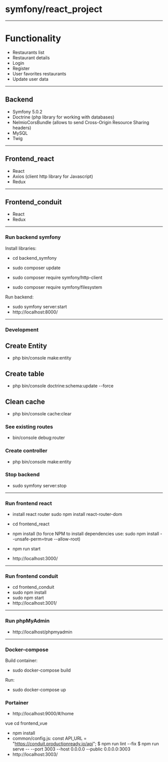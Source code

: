 # symfony/react_project

***

# Functionality

- Restaurants list
- Restaurant details
- Login
- Register
- User favorites restaurants
- Update user data

***

## Backend

- Symfony 5.0.2
- Doctrine (php library for working with databases)
- NelmioCorsBundle (allows to send Cross-Origin Resource Sharing headers)
- MySQL
- Twig

***

## Frontend_react

- React
- Axios (client http library for Javascript)
- Redux


***

## Frontend_conduit

- React
- Redux

***

### Run backend symfony

Install libraries:

- cd backend_symfony
- sudo composer update

- sudo composer require symfony/http-client
- sudo composer require symfony/filesystem

Run backend:

- sudo symfony server:start
- http://localhost:8000/

***

### Development

## Create Entity

- php bin/console make:entity

## Create table

- php bin/console doctrine:schema:update --force

## Clean cache

- php bin/console cache:clear

### See existing routes

- bin/console debug:router

### Create controller

- php bin/console make:entity

### Stop backend

- sudo symfony server:stop

***

### Run frontend react

- install react router
  sudo npm install react-router-dom

- cd frontend_react
- npm install
  (to force NPM to install dependencies use: sudo npm install --unsafe-perm=true --allow-root)
- npm run start
- http://localhost:3000/

***

### Run frontend conduit

- cd frontend_conduit
- sudo npm install
- sudo npm start
- http://localhost:3001/


***

### Run phpMyAdmin

- http://localhost/phpmyadmin

***

### Docker-compose

Build container:

- sudo docker-compose build

Run:

- sudo docker-compose up

### Portainer

- http://localhost:9000/#/home



vue
cd frontend_vue
- npm install
- common/config.js: const API_URL = "https://conduit.productionready.io/api";
$ npm run lint --fix
$ npm run serve -- --port 3003 --host 0.0.0.0 --public 0.0.0.0:3003
- http://localhost:3003/